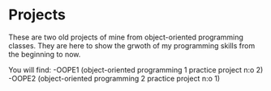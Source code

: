 # Projects

These are two old projects of mine from object-oriented programming classes. They are here to show the grwoth of my programming skills from the beginning to now.

You will find:
-OOPE1 (object-oriented programming 1 practice project n:o 2)
-OOPE2 (object-oriented programming 2 practice project n:o 1)
